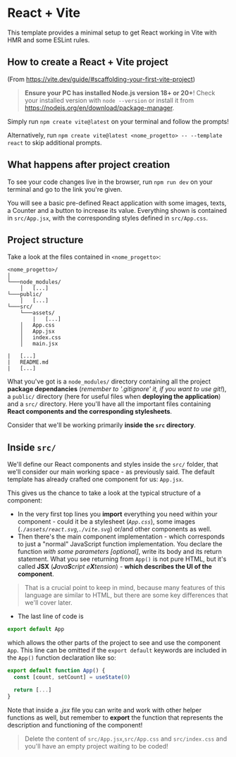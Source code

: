 # React + Vite

This template provides a minimal setup to get React working in Vite with HMR and some ESLint rules.

## How to create a React + Vite project

(From https://vite.dev/guide/#scaffolding-your-first-vite-project)

> **Ensure your PC has installed Node.js version 18+ or 20+**! Check your installed version with `node --version` or install it from https://nodejs.org/en/download/package-manager.

Simply run `npm create vite@latest` on your terminal and follow the prompts!

Alternatively, run `npm create vite@latest <nome_progetto> -- --template react` to skip additional prompts.

## What happens after project creation

To see your code changes live in the browser, run `npm run dev` on your terminal and go to the link you're given.

You will see a basic pre-defined React application with some images, texts, a Counter and a button to increase its value. Everything shown is contained in `src/App.jsx`, with the corresponding styles defined in `src/App.css`. 

## Project structure

Take a look at the files contained in `<nome_progetto>`:
```
<nome_progetto>/    
│
└───node_modules/
    │   [...]   
└───public/
    │   [...]
└───src/
    └───assets/
        |   [...]
    │   App.css
    │   App.jsx
    │   index.css
    │   main.jsx

|   [...]
|   README.md
|   [...]
```

What you've got is a `node_modules/` directory containing all the project **package dependancies** (_remember to '.gitignore' it, if you want to use git!_), 
a `public/` directory (here for useful files when **deploying the application**) and a `src/` directory. Here you'll have all the important files containing **React components and the corresponding stylesheets**.

Consider that we'll be working primarily **inside the `src` directory**.

## Inside `src/`
We'll define our React components and styles inside the `src/` folder, that we'll consider our main working space - as previously said. The default template has already crafted one component for us: `App.jsx`. 

This gives us the chance to take a look at the typical structure of a component:
- In the very first top lines you **import** everything you need within your component - could it be a stylesheet (_`App.css`_), some images (_`./assets/react.svg`,`./vite.svg`_) or/and other components as well.
- Then there's the main component implementation - which corresponds to just a "normal" JavaScript function implementation. You declare the function _with some parameters [optional]_, write its body and its return statement. What you see returning from `App()` is not pure HTML, but it's called **JSX** (_**J**ava**S**cript e**X**tension_) - **which describes the UI of the component**. 
> That is a crucial point to keep in mind, because many features of this language are similar to HTML, but there are some key differences that we'll cover later. 
- The last line of code is 
```js
export default App
```
which allows the other parts of the project to see and use the component `App`. This line can be omitted if the `export default` keywords are included in the `App()` function declaration like so:
```js
export default function App() {
  const [count, setCount] = useState(0)

  return [...] 
}
```
Note that inside a _.jsx_ file you can write and work with other helper functions as well, but remember to **export** the function that represents the description and functioning of the component!

> Delete the content of `src/App.jsx`,`src/App.css` and `src/index.css` and you'll have an empty project waiting to be coded!